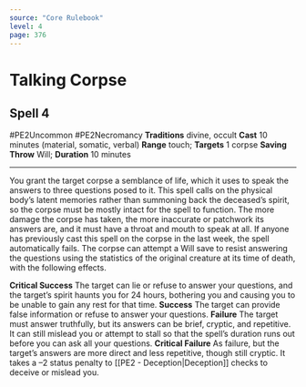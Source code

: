 ```yaml
---
source: "Core Rulebook"
level: 4
page: 376
---
```


# Talking Corpse
## Spell 4
#PE2Uncommon #PE2Necromancy 
**Traditions** divine, occult
**Cast** 10 minutes (material, somatic, verbal)
**Range** touch; **Targets** 1 corpse
**Saving Throw** Will; **Duration** 10 minutes

-----
You grant the target corpse a semblance of life, which it uses to speak the answers to three questions posed to it. This spell calls on the physical body’s latent memories rather than summoning back the deceased’s spirit, so the corpse must be mostly intact for the spell to function. The more damage the corpse has taken, the more inaccurate or patchwork its answers are, and it must have a throat and mouth to speak at all. If anyone has previously cast this spell on the corpse in the last week, the spell automatically fails. The corpse can attempt a Will save to resist answering the questions using the statistics of the original creature at its time of death, with the following effects.  

**Critical Success** The target can lie or refuse to answer your questions, and the target’s spirit haunts you for 24 hours, bothering you and causing you to be unable to gain any rest for that time.
**Success** The target can provide false information or refuse to answer your questions.
**Failure** The target must answer truthfully, but its answers can be brief, cryptic, and repetitive. It can still mislead you or attempt to stall so that the spell’s duration runs out before you can ask all your questions.
**Critical Failure** As failure, but the target’s answers are more direct and less repetitive, though still cryptic. It takes a –2 status penalty to [[PE2 - Deception|Deception]] checks to deceive or mislead you.